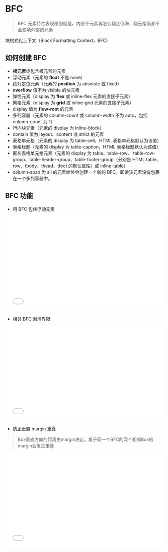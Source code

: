 # BFC

> BFC 元素特性表现原则就是，内部子元素再怎么翻江倒海，翻云覆雨都不会影响外部的元素

块格式化上下文（Block Formatting Context，BFC)

## 如何创建 BFC

- **根元素**或包含根元素的元素
- 浮动元素（元素的 **float** 不是 none）
- 绝对定位元素（元素的 **position** 为 absolute 或 fixed）
- **overflow** 值不为 visible 的块元素
- 弹性元素（display 为 **flex** 或 inline-flex 元素的直接子元素）
- 网格元素（display 为 **grid** 或 inline-grid 元素的直接子元素）
- display 值为 **flow-root** 的元素
- 多列容器（元素的 column-count 或 column-width 不为 auto，包括 column-count 为 1）
- 行内块元素（元素的 display 为 inline-block）
- contain 值为 layout、content 或 strict 的元素
- 表格单元格（元素的 display 为 table-cell，HTML 表格单元格默认为该值）
- 表格标题（元素的 display 为 table-caption，HTML 表格标题默认为该值）
- 匿名表格单元格元素（元素的 display 为 table、table-row、 table-row-group、table-header-group、table-footer-group（分别是 HTML table、row、tbody、thead、tfoot 的默认属性）或 inline-table）
- column-span 为 all 的元素始终会创建一个新的 BFC，即使该元素没有包裹在一个多列容器中。

## BFC 功能

- 用 BFC 包住浮动元素

<iframe width="100%" height="300" src="//jsfiddle.net/takkiTang/e56mro1g/8/embedded/result,html,css/" allowfullscreen="allowfullscreen" allowpaymentrequest frameborder="0"></iframe>

- 相邻 BFC 划清界限

<iframe width="100%" height="300" src="//jsfiddle.net/takkiTang/e56mro1g/19/embedded/result,html,css/" allowfullscreen="allowfullscreen" allowpaymentrequest frameborder="0"></iframe>

- 防止垂直 margin 重叠

> Box垂直方向的距离由margin决定。属于同一个BFC的两个相邻Box的margin会发生重叠

<iframe width="100%" height="300" src="//jsfiddle.net/takki/vngacez5/6/embedded/result,html,css/" allowfullscreen="allowfullscreen" allowpaymentrequest frameborder="0"></iframe>